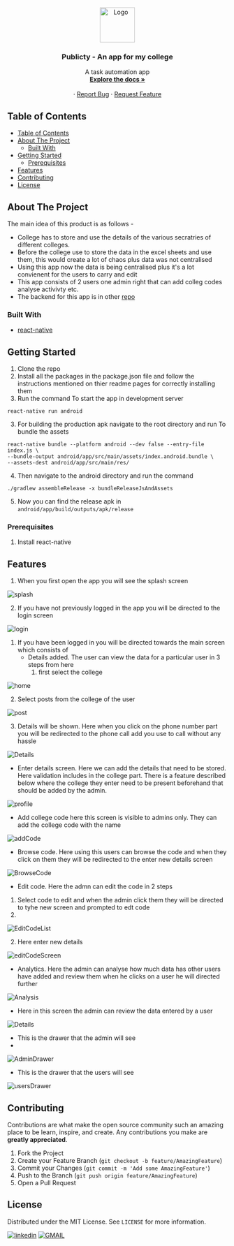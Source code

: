 
<!-- PROJECT LOGO -->
<br />
<p align="center">
  <a href="https://github.com/othneildrew/Best-README-Template">
    <img src="./src/Assets/apklogo.png" alt="Logo" width="80" height="80">
  </a>

  <h3 align="center"> Publicty - An app for my college </h3>

  <p align="center">
    A task automation app
    <br />
    <a href="https://github.com/ram2510/publicty-app"><strong> Explore the docs » </strong></a>
    <br />
    <br />
    ·
    <a href="https://github.com/ram2510/publicty-app/issues">Report Bug</a>
    ·
    <a href="https://github.com/ram2510/publicty-app/issues">Request Feature</a>
  </p>
</p>



<!-- TABLE OF CONTENTS -->
## Table of Contents

- [Table of Contents](#table-of-contents)
- [About The Project](#about-the-project)
  - [Built With](#built-with)
- [Getting Started](#getting-started)
  - [Prerequisites](#prerequisites)
- [Features](#features)
- [Contributing](#contributing)
- [License](#license)



<!-- ABOUT THE PROJECT -->
## About The Project

The main idea of this product is as follows - 
- College has to store and use the details of the various secratries of different colleges. 
- Before the college use to store the data in the excel sheets and use them, this would create a lot of chaos plus data was not centralised
- Using this app now the data is being centralised plus it's a lot convienent for the users to carry and edit
- This app consists of 2 users one admin right that can add colleg codes analyse activivty etc.
- The backend for this app is in other [repo](https://github.com/rampa2510/pub-backend)

### Built With

* [react-native](https://facebook.github.io/react-native/)


<!-- GETTING STARTED -->
## Getting Started

1. Clone the repo 
2. Install all the packages in the package.json file and follow the instructions mentioned on thier readme pages for correctly installing them
3. Run the command   To start the app in development server
  ```
  react-native run android
  ```


3. For building the production apk navigate to the root directory and run    To bundle the assets

  ```
  react-native bundle --platform android --dev false --entry-file index.js \
  --bundle-output android/app/src/main/assets/index.android.bundle \
  --assets-dest android/app/src/main/res/
  ```

4. Then navigate to the android directory and run the command
  ```
  ./gradlew assembleRelease -x bundleReleaseJsAndAssets 
  ```
5. Now you can find the release apk in `android/app/build/outputs/apk/release`

### Prerequisites
1. Install react-native


<!-- USAGE EXAMPLES -->
## Features
1. When you first open the app you will see the splash screen
  
![splash](Images/splashScreen.jpeg)

2. If you have not previously logged in the app you will be directed to the login screen
   
![login](Images/login.jpeg)


1. If you have been logged in you will be directed towards the main screen which consists of 
   - Details added. The user can view the data for a particular user in 3 steps from here 
     1) first select the college
   
![home](Images/selectCollege.jpeg)

2) Select posts from the college of the user

![post](Images/selectPost.jpeg) 
   
3) Details will be shown. Here when you click on the phone number part you will be redirected to the phone call add you use to call without any hassle
  
![Details](Images/singleDetails.jpeg)
 

   - Enter details screen. Here we can add the details that need to be stored. Here validation includes in the college part. There is a feature described below where the college they enter need to be present beforehand that should be added by the admin. 
  
![profile](Images/editCodeScreen.jpeg)

   - Add college code here this screen is visible to admins only. They can add the college code with the name

![addCode](Images/addNewCodes.jpeg)

   - Browse code. Here using this users can browse the code and when they click on them they will be redirected to the enter new details screen

![BrowseCode](Images/browseCodes.jpeg)

  - Edit code. Here the admn can edit the code in 2 steps 

1) Select code to edit and when the admin click them they will be directed to tyhe new screen and prompted to edt code
2) 
![EditCodeList](Images/editCOdeList.jpeg)

2) Here enter new details

![editCodeScreen](Images/editCodeScreen.jpeg)

  - Analytics. Here the admin can analyse how much data has other users have added and review them when he clicks on a user he will directed further

![Analysis](Images/addedScreen.jpeg)

  - Here in this screen the admin can review the data entered by a user

![Details](Images/addedDetailsScreen.jpeg)

  - This is the drawer that the admin will see
  - 
![AdminDrawer](Images/admin-drawer.jpeg)


  - This is the drawer that the users will see
  
![usersDrawer](Images/drawer-user.jpeg)




<!-- CONTRIBUTING -->
## Contributing

Contributions are what make the open source community such an amazing place to be learn, inspire, and create. Any contributions you make are **greatly appreciated**.

1. Fork the Project
2. Create your Feature Branch (`git checkout -b feature/AmazingFeature`)
3. Commit your Changes (`git commit -m 'Add some AmazingFeature'`)
4. Push to the Branch (`git push origin feature/AmazingFeature`)
5. Open a Pull Request



<!-- LICENSE -->
## License

Distributed under the MIT License. See `LICENSE` for more information.





 [![linkedin](https://img.shields.io/badge/connect%20with%20me-linkedIn-green.svg?style=for-the-badge&logo=appveyor)](https://www.linkedin.com/in/ram2510) [![GMAIL](https://img.shields.io/static/v1.svg?label=send&message=iamram2510@ieee.org&color=red&logo=gmail&style=social)](https://www.github.com/ram2510) 
